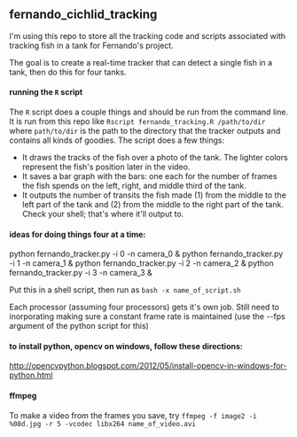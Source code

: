 ## fernando_cichlid_tracking

I'm using this repo to store all the tracking code and scripts associated with tracking fish in a tank for Fernando's project.

The goal is to create a real-time tracker that can detect a single fish in a tank, then do this for four tanks.


#### running the `R` script
The `R` script does a couple things and should be run from the command line. It is run from this repo like `Rscript fernando_tracking.R /path/to/dir` where `path/to/dir` is the path to the directory that the tracker outputs and contains all kinds of goodies. The script does a few things:
+ It draws the tracks of the fish over a photo of the tank. The lighter colors represent the fish's position later in the video.
+ It saves a bar graph with the bars: one each for the number of frames the fish spends on the left, right, and middle third of the tank.
+ It outputs the number of transits the fish made (1) from the middle to the left part of the tank and (2) from the middle to the right part of the tank. Check your shell; that's where it'll output to.

#### ideas for doing things four at a time:
python fernando_tracker.py -i 0 -n camera_0 &
python fernando_tracker.py -i 1 -n camera_1 &
python fernando_tracker.py -i 2 -n camera_2 &
python fernando_tracker.py -i 3 -n camera_3 &

Put this in a shell script, then run as `bash -x name_of_script.sh`

Each processor (assuming four processors) gets it's own job.
Still need to inorporating making sure a constant frame rate is maintained (use the --fps argument of the python script for this)

#### to install python, opencv on windows, follow these directions:
http://opencvpython.blogspot.com/2012/05/install-opencv-in-windows-for-python.html

#### ffmpeg
To make a video from the frames you save, try `ffmpeg -f image2 -i %08d.jpg -r 5 -vcodec libx264 name_of_video.avi`

